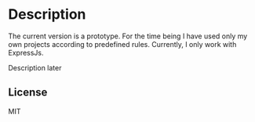 # Description

The current version is a prototype. For the time being I have used only my own projects according to predefined rules. Currently, I only work with ExpressJs.

Description later

License
----

MIT